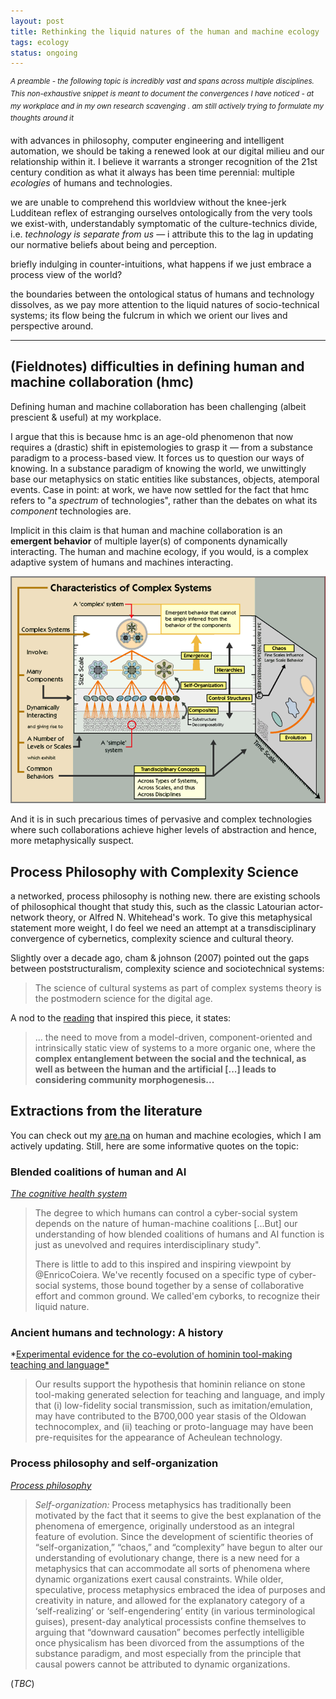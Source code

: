 ```yaml
---
layout: post
title: Rethinking the liquid natures of the human and machine ecology
tags: ecology
status: ongoing
---
```


<sup> *A preamble - the following topic is incredibly vast and spans across multiple disciplines. This non-exhaustive snippet is meant to document the convergences I have noticed - at my workplace and in my own research scavenging . am still actively trying to formulate my thoughts around it* </sup>

with advances in philosophy, computer engineering and intelligent automation, we should be taking a renewed look at our digital milieu and our relationship within it. I believe it warrants a stronger recognition of the 21st century condition as what it always has been time perennial: multiple *ecologies* of humans and technologies.

we are unable to comprehend this worldview without the knee-jerk Ludditean reflex of estranging ourselves ontologically from the very tools we exist-with, understandably symptomatic of the culture-technics divide, i.e. *technology is separate from us* — i attribute this to the lag in updating our normative beliefs about being and perception. 

briefly indulging in counter-intuitions, what happens if we just embrace a process view of the world? 

the boundaries between the ontological status of humans and technology dissolves, as we pay more attention to the liquid natures of socio-technical systems; its flow being the fulcrum in which we orient our lives and perspective around. 

---



## (Fieldnotes) difficulties in defining human and machine collaboration (hmc)

Defining human and machine collaboration has been challenging (albeit prescient & useful) at my workplace. 

I argue that this is because hmc is an age-old phenomenon that now requires a (drastic) shift in epistemologies to grasp it — from a substance paradigm to a process-based view. It forces us to question our ways of knowing. In a substance paradigm of knowing the world, we unwittingly base our metaphysics on static entities like substances, objects, atemporal events. Case in point: at work, we have now settled for the fact that hmc refers to "a *spectrum* of technologies", rather than the debates on what its *component* technologies are. 

Implicit in this claim is that human and machine collaboration is an **emergent behavior** of multiple layer(s) of components dynamically interacting. The human and machine ecology, if you would, is a complex adaptive system of humans and machines interacting.

![image-20200224231433990](\assets\img\complexity_theory.png)



And it is in such precarious times of pervasive and complex technologies where such collaborations achieve higher levels of abstraction and hence, more metaphysically suspect. 



## Process Philosophy with Complexity Science

a networked, process philosophy is nothing new. there are existing schools of philosophical thought that study this, such as the classic Latourian actor-network theory, or Alfred N. Whitehead's work. To give this metaphysical statement more weight, I do feel we need an attempt at a transdisciplinary convergence of cybernetics, complexity science and cultural theory. 

Slightly over a decade ago, cham & johnson (2007) pointed out the gaps between poststructuralism, complexity science and sociotechnical systems: 

> The science of cultural systems as part of complex systems theory is the postmodern science for the digital age.



A nod to the [reading](https://link.springer.com/chapter/10.1007/978-3-319-62051-0_7) that inspired this piece, it states:

> ... the need to move from a model-driven, component-oriented and intrinsically static view of systems to a more organic one, where the **complex entanglement between the social and the technical, as well as between the human and the artificial [...] leads to considering community morphogenesis...**



## Extractions from the literature 

You can check out my [are.na](https://www.are.na/vanessa/human-machine-thing-ecologies) on human and machine ecologies, which I am actively updating. Still, here are some informative quotes on the topic: 

### Blended coalitions of human and AI

*[The cognitive health system](https://www.thelancet.com/journals/lancet/article/PIIS0140-6736(19)32987-3/fulltext)*

> The degree to which humans can control a cyber-social system depends on the nature of human-machine coalitions [...But] our understanding of how blended coalitions of humans and AI function is just as unevolved and requires interdisciplinary study".
>
> There is little to add to this inspired and inspiring viewpoint by @EnricoCoiera. We've recently focused on a specific type of cyber-social systems, those bound together by a sense of collaborative effort and common ground. We called'em cyborks, to recognize their liquid nature.



### Ancient humans and technology: A history

*[Experimental evidence for the co-evolution of hominin tool-making teaching and language*](https://lalandlab.st-andrews.ac.uk/files/2015/08/morgan_uomini_et-al_2015.pdf)

> Our results support the hypothesis that hominin reliance on stone tool-making generated selection for teaching and language, and imply that (i) low-fidelity social transmission, such as imitation/emulation, may have contributed to the B700,000 year stasis of the Oldowan technocomplex, and (ii) teaching or proto-language may have been pre-requisites for the appearance of Acheulean technology.



### Process philosophy and self-organization

[*Process philosophy*](https://plato.stanford.edu/entries/process-philosophy/#TracScieNewTopiForProcPhil) 

> *Self-organization:* Process metaphysics has traditionally been motivated by the fact that it seems to give the best explanation of the phenomena of emergence, originally understood as an integral feature of evolution. Since the development of scientific theories of “self-organization,” “chaos,” and “complexity” have begun to alter our understanding of evolutionary change, there is a new need for a metaphysics that can accommodate all sorts of phenomena where dynamic organizations exert causal constraints. While older, speculative, process metaphysics embraced the idea of purposes and creativity in nature, and allowed for the explanatory category of a ‘self-realizing’ or ‘self-engendering’ entity (in various terminological guises), present-day analytical processists confine themselves to arguing that “downward causation” becomes perfectly intelligible once physicalism has been divorced from the assumptions of the substance paradigm, and most especially from the principle that causal powers cannot be attributed to dynamic organizations.



(*TBC*)
